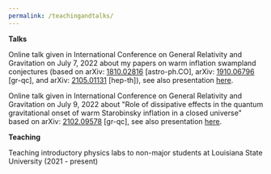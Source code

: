 ```yaml
---
permalink: /teachingandtalks/
---
```


**Talks**

Online talk given in International Conference on General Relativity and Gravitation on July 7, 2022 about my papers on warm inflation swampland conjectures (based on arXiv: [1810.02816](https://arxiv.org/abs/1810.02816) [astro-ph.CO], arXiv: [1910.06796](https://arxiv.org/abs/1910.06796) [gr-qc], and  arXiv: [2105.01131](https://arxiv.org/abs/2105.01131) [hep-th]), see also presentation [here](https://www.koushare.com/video/videodetail/30513). 

Online talk given in International Conference on General Relativity and Gravitation on July 9, 2022 about "Role of dissipative effects in the quantum gravitational onset of warm Starobinsky inflation in a closed universe" based on arXiv: [2102.09578](https://arxiv.org/abs/2102.09578) [gr-qc], see also presentation [here](https://www.koushare.com/video/videodetail/29590). 


**Teaching**

Teaching introductory physics labs to non-major students at Louisiana State University (2021 - present)
